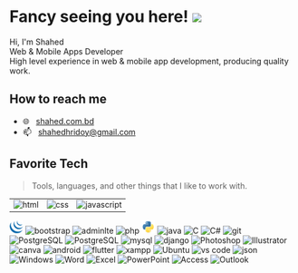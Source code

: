 # Fancy seeing you here! <img src="https://raw.githubusercontent.com/aemmadi/aemmadi/master/wave.gif" width="30">
Hi, I'm Shahed<br>
Web & Mobile Apps Developer<br>
High level experience in web & mobile app development, producing quality work.

## How to reach me
- 🌐 &nbsp; [shahed.com.bd](https://shahed.com.bd/)
- 📫 &nbsp; shahedhridoy@gmail.com

## Favorite Tech
> Tools, languages, and other things that I like to work with.
<table>
  <tr>
    <td><img alt="html" src="https://cdn.worldvectorlogo.com/logos/html-1.svg" width="24"></td>
    <td><img alt="css" src="https://cdn.worldvectorlogo.com/logos/css-3.svg" width="24"></td>
    <td><img alt="javascript" src="https://cdn.worldvectorlogo.com/logos/javascript-1.svg" width="24"></td>
  </tr>
</table>



<img alt="jquery" src="https://raw.githubusercontent.com/devicons/devicon/master/icons/jquery/jquery-original.svg" width="24">
<img alt="bootstrap" src="https://cdn.worldvectorlogo.com/logos/bootstrap-5-1.svg" width="24">
<img alt="adminlte" src="https://cdn.worldvectorlogo.com/logos/adminlte.svg" width="24">
<img alt="php" src="https://raw.githubusercontent.com/dereknguyen269/dereknguyen269/master/images/php.svg" width="24">
<img alt="python" src="https://raw.githubusercontent.com/devicons/devicon/master/icons/python/python-original.svg" width="24">
<img alt="java" src="https://cdn.worldvectorlogo.com/logos/java.svg" width="24">
<img alt="C" src="https://cdn.worldvectorlogo.com/logos/c-1.svg" width="24">
<img alt="C#" src="https://cdn.worldvectorlogo.com/logos/c--4.svg" width="24">
<img alt="git" src="https://cdn.worldvectorlogo.com/logos/git-icon.svg" width="24">
<img alt="PostgreSQL" src="https://cdn.worldvectorlogo.com/logos/postgresql.svg" width="24">
<img alt="PostgreSQL" src="https://cdn.worldvectorlogo.com/logos/postgresql.svg" width="24">
<img alt="mysql" src="https://cdn.worldvectorlogo.com/logos/mysql-6.svg" width="24">
<img alt="django" src="https://cdn.worldvectorlogo.com/logos/django.svg" width="24">
<img alt="Photoshop" src="https://cdn.worldvectorlogo.com/logos/adobe-photoshop-2.svg" width="24">
<img alt="Illustrator" src="https://cdn.worldvectorlogo.com/logos/adobe-illustrator-cc-icon.svg" width="24">
<img alt="canva" src="https://cdn.worldvectorlogo.com/logos/canva-1.svg" width="24">
<img alt="android" src="https://cdn.worldvectorlogo.com/logos/android-4.svg" width="24">
<img alt="flutter" src="https://cdn.worldvectorlogo.com/logos/flutter.svg" width="24">
<img alt="xampp" src="https://cdn.worldvectorlogo.com/logos/xampp.svg" width="24">
<img alt="Ubuntu" src="https://cdn.worldvectorlogo.com/logos/ubuntu-4.svg" width="24">
<img alt="vs code" src="https://cdn.worldvectorlogo.com/logos/visual-studio-code-1.svg" width="24">
<img alt="json" src="https://cdn.worldvectorlogo.com/logos/json.svg" width="24">
<img alt="Windows" src="https://cdn.worldvectorlogo.com/logos/microsoft-windows-11.svg" width="24">
<img alt="Word" src="https://cdn.worldvectorlogo.com/logos/word-1.svg" width="24">
<img alt="Excel" src="https://cdn.worldvectorlogo.com/logos/excel-4.svg" width="24">
<img alt="PowerPoint" src="https://cdn.worldvectorlogo.com/logos/powerpoint-2.svg" width="24">
<img alt="Access" src="https://cdn.worldvectorlogo.com/logos/microsoft-access-1.svg" width="24">
<img alt="Outlook" src="https://cdn.worldvectorlogo.com/logos/outlook-1.svg" width="24">
